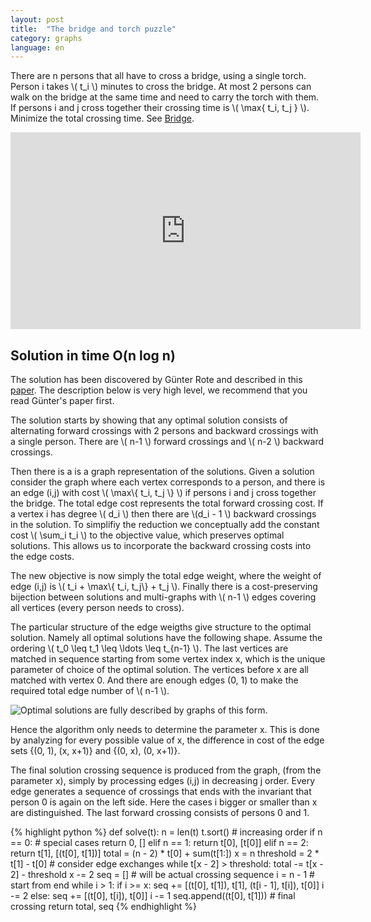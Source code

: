 ```yaml
---
layout: post
title:  "The bridge and torch puzzle"
category: graphs
language: en
---
```


There are n persons that all have to cross a bridge, using a single torch.  Person i takes \\( t_i \\) minutes to cross the bridge.  At most 2 persons can walk on the bridge at the same time and need to carry the torch with them.  If persons i and j cross together their crossing time is \\( \\max\{ t_i, t_j \} \\).  Minimize the total crossing time. See [Bridge](https://uva.onlinejudge.org/index.php?option=onlinejudge&page=show_problem&problem=978).


<iframe width="560" height="315" src="https://www.youtube.com/embed/7yDmGnA8Hw0" frameborder="0" allowfullscreen></iframe>


## Solution in time O(n log n)

The solution has been discovered by Günter Rote and described in this [paper](http://page.mi.fu-berlin.de/rote/Papers/pdf/Crossing+the+bridge+at+night.pdf).  The description below is very high level, we recommend that you read Günter's paper first.

The solution starts by showing that any optimal solution consists of alternating forward crossings with 2 persons and backward crossings with a single person.  There are \\( n-1 \\) forward crossings and \\( n-2 \\) backward crossings.

Then there is a is a graph representation of the solutions.  Given a solution consider the graph where each vertex corresponds to a person, and there is an edge (i,j) with cost \\( \\max\\{ t_i, t_j \\} \\) if persons i and j cross together the bridge.  The total edge cost represents the total forward crossing cost.  If a vertex i has degree \\( d_i \\) then there are \\(d_i - 1 \\) backward crossings in the solution.  To simplifiy the reduction we conceptually add the constant cost \\( \\sum_i t_i \\) to the objective value, which preserves optimal solutions.  This allows us to incorporate the backward crossing costs into the edge costs.

The new objective is now simply the total edge weight, where the weight of edge (i,j) is \\( t_i + \\max\\{ t_i, t_j\\} + t_j \\).  Finally there is a cost-preserving bijection between solutions and multi-graphs with \\( n-1  \\) edges covering all vertices (every person needs to cross).

The particular structure of the edge weigths give structure to the optimal solution. Namely all optimal solutions have the following shape.  Assume the ordering \\( t_0 \leq  t_1 \leq \ldots \leq t_{n-1} \\).  The last vertices are matched in sequence starting from some vertex index x, which is the unique parameter of choice of the optimal solution.  The vertices before x are all matched with vertex 0.  And there are enough edges (0, 1) to make the required total edge number of \\( n-1 \\).

![]({{site.images}}bridge-and-torch.svg "Optimal solutions are fully described by graphs of this form.")

Hence the algorithm only needs to determine the parameter x.  This is done by analyzing for every possible value of x, the difference in cost of the edge sets {(0, 1), (x, x+1)} and {(0, x), (0, x+1)}.

The final solution crossing sequence is produced from the graph, (from the parameter x), simply by processing edges (i,j) in decreasing j order.  Every edge generates a sequence of crossings that ends with the invariant that person 0 is again on the left side.  Here the cases i bigger or smaller than x are distinguished.  The last forward crossing consists of persons 0 and 1.


{% highlight python %}
def solve(t):
    n = len(t)
    t.sort()                       # increasing order
    if n == 0:                     # special cases
        return 0, []
    elif n == 1:
        return t[0], [t[0]]
    elif n == 2:
        return t[1], [(t[0], t[1])]
    total = (n - 2) * t[0] + sum(t[1:])
    x = n
    threshold = 2 * t[1] - t[0]    # consider edge exchanges
    while t[x - 2] > threshold:
        total -= t[x - 2] - threshold
        x -= 2
    seq = []                       # will be actual crossing sequence
    i = n - 1                      # start from end
    while i > 1:
        if i >= x:
            seq += [(t[0], t[1]), t[1], (t[i - 1], t[i]), t[0]]
            i -= 2
        else:
            seq += [(t[0], t[i]), t[0]]
            i -= 1
    seq.append((t[0], t[1]))       # final crossing
    return total, seq
{% endhighlight %}
